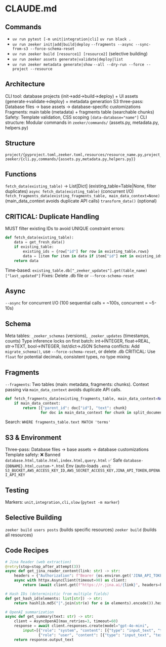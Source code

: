 # CLAUDE.md

## Commands
- `uv run pytest [-m unit|integration|cli]` `uv run black .` 
- `uv run zeeker init|add|build|deploy` `--fragments --async --sync-from-s3 --force-schema-reset`
- `uv run zeeker build [resource1] [resource2]` (selective building)
- `uv run zeeker assets generate|validate|deploy|list`
- `uv run zeeker metadata generate|show` `--all --dry-run --force --project --resource`

## Architecture
CLI tool: database projects (init→add→build→deploy) + UI assets (generate→validate→deploy) + metadata generation
S3 three-pass: Database files → base assets → database-specific customizations
Fragments: main table (metadata) + fragments table (searchable chunks)
Safety: Template validation, CSS scoping `[data-database="name"]`
CLI structure: Modular commands in `zeeker/commands/` (assets.py, metadata.py, helpers.py)

## Structure
```
project/{pyproject.toml,zeeker.toml,resources/resource_name.py,project_name.db,metadata.json}
zeeker/{cli.py,commands/{assets.py,metadata.py,helpers.py}}
```

## Functions
`fetch_data(existing_table)` → List[Dict] (existing_table=Table|None, filter duplicates)
`async fetch_data(existing_table)` (concurrent I/O)
`fetch_fragments_data(existing_fragments_table, main_data_context=None)` (main_data_context avoids duplicate API calls)
`transform_data()` (optional)

## CRITICAL: Duplicate Handling
MUST filter existing IDs to avoid UNIQUE constraint errors:
```python
def fetch_data(existing_table):
    data = get_fresh_data()
    if existing_table:
        existing_ids = {row["id"] for row in existing_table.rows}
        data = [item for item in data if item["id"] not in existing_ids]
    return data
```
Time-based: `existing_table.db["_zeeker_updates"].get(table_name)["last_updated"]`
Fixes: Delete .db file or `--force-schema-reset`

## Async
`--async` for concurrent I/O (100 sequential calls = ~100s, concurrent = ~5-10s)

## Schema
Meta tables: `_zeeker_schemas` (versions), `_zeeker_updates` (timestamps, counts)
Type inference locks on first batch: int→INTEGER, float→REAL, str→TEXT, bool→INTEGER, list/dict→JSON
Schema conflicts: Add `migrate_schema()`, use `--force-schema-reset`, or delete .db
CRITICAL: Use `float` for potential decimals, consistent types, no type mixing

## Fragments
`--fragments`: Two tables (main: metadata, fragments: chunks). Context passing via `main_data_context` avoids duplicate API calls.
```python
def fetch_fragments_data(existing_fragments_table, main_data_context=None):
    if main_data_context:
        return [{"parent_id": doc["id"], "text": chunk} 
                for doc in main_data_context for chunk in split_document(doc["content"])]
```
Search: `WHERE fragments_table.text MATCH 'terms'`

## S3 & Environment
Three-pass: Database files → base assets → database customizations
Template safety: ❌ Banned `database.html,table.html,index.html,query.html` ✅ Safe `database-{DBNAME}.html,custom-*.html`
Env (auto-loads `.env`): `S3_BUCKET,AWS_ACCESS_KEY_ID,AWS_SECRET_ACCESS_KEY,JINA_API_TOKEN,OPENAI_API_KEY`

## Testing
Markers: `unit,integration,cli,slow` (`pytest -m marker`)

## Selective Building
`zeeker build users posts` (builds specific resources)
`zeeker build` (builds all resources)

## Code Recipes
```python
# Jina Reader (web extraction)
@retry(stop=stop_after_attempt(3))
async def get_jina_reader_content(link: str) -> str:
    headers = {"Authorization": f"Bearer {os.environ.get('JINA_API_TOKEN')}"}
    async with httpx.AsyncClient(timeout=90) as client:
        return (await client.get(f"https://r.jina.ai/{link}", headers=headers)).text

# Hash IDs (deterministic from multiple fields)
def get_hash_id(elements: list[str]) -> str:
    return hashlib.md5("|".join(str(e) for e in elements).encode()).hexdigest()

# OpenAI summarization
async def get_summary(text: str) -> str:
    client = AsyncOpenAI(max_retries=3, timeout=60)
    response = await client.responses.create(model="gpt-4o-mini", 
        input=[{"role": "system", "content": [{"type": "input_text", "text": SYSTEM_PROMPT}]},
               {"role": "user", "content": [{"type": "input_text", "text": f"Summarize:\n{text}"}]}])
    return response.output_text
```